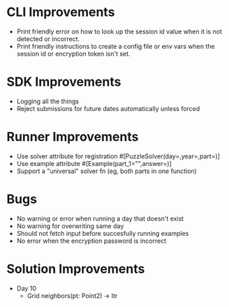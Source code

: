 # CLI Improvements
- Print friendly error on how to look up the session id value when it is not
  detected or incorrect.
- Print friendly instructions to create a config file or env vars when the session
  id or encryption token isn't set.

# SDK Improvements
- Logging all the things
- Reject submissions for future dates automatically unless forced

# Runner Improvements
- Use solver attribute for registration #[PuzzleSolver(day=,year=,part=)]
- Use example attribute #[Example(part_1="",answer=)]
- Support a "universal" solver fn (eg, both parts in one function)

# Bugs
- No warning or error when running a day that doesn't exist
- No warning for overwriting same day
- Should not fetch input before succesfully running examples
- No error when the encryption password is incorrect

# Solution Improvements
- Day 10
   - Grid neighbors(pt: Point2) -> Itr<Point2>